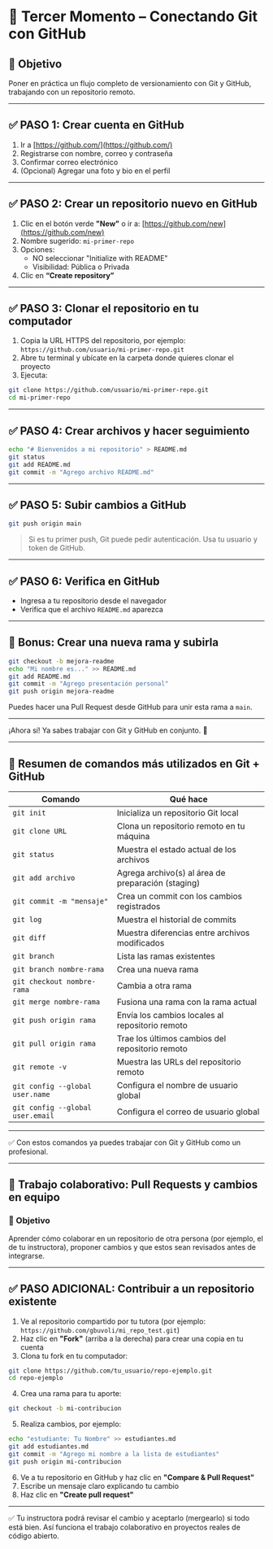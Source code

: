 # 🧭 Tercer Momento – Conectando Git con GitHub

## 🎯 Objetivo
Poner en práctica un flujo completo de versionamiento con Git y GitHub, trabajando con un repositorio remoto.

---

## ✅ PASO 1: Crear cuenta en GitHub

1. Ir a [https://github.com/](https://github.com/)
2. Registrarse con nombre, correo y contraseña
3. Confirmar correo electrónico
4. (Opcional) Agregar una foto y bio en el perfil

---

## ✅ PASO 2: Crear un repositorio nuevo en GitHub

1. Clic en el botón verde **"New"** o ir a: [https://github.com/new](https://github.com/new)
2. Nombre sugerido: `mi-primer-repo`
3. Opciones:
   - NO seleccionar "Initialize with README"
   - Visibilidad: Pública o Privada
4. Clic en **“Create repository”**

---

## ✅ PASO 3: Clonar el repositorio en tu computador

1. Copia la URL HTTPS del repositorio, por ejemplo:  
   `https://github.com/usuario/mi-primer-repo.git`
2. Abre tu terminal y ubícate en la carpeta donde quieres clonar el proyecto
3. Ejecuta:

```bash
git clone https://github.com/usuario/mi-primer-repo.git
cd mi-primer-repo
```

---

## ✅ PASO 4: Crear archivos y hacer seguimiento

```bash
echo "# Bienvenidos a mi repositorio" > README.md
git status
git add README.md
git commit -m "Agrego archivo README.md"
```

---

## ✅ PASO 5: Subir cambios a GitHub

```bash
git push origin main
```

> Si es tu primer push, Git puede pedir autenticación. Usa tu usuario y token de GitHub.

---

## ✅ PASO 6: Verifica en GitHub

- Ingresa a tu repositorio desde el navegador
- Verifica que el archivo `README.md` aparezca

---

## 🌿 Bonus: Crear una nueva rama y subirla

```bash
git checkout -b mejora-readme
echo "Mi nombre es..." >> README.md
git add README.md
git commit -m "Agrego presentación personal"
git push origin mejora-readme
```

Puedes hacer una Pull Request desde GitHub para unir esta rama a `main`.

---

¡Ahora sí! Ya sabes trabajar con Git y GitHub en conjunto. 🚀


---

## 📌 Resumen de comandos más utilizados en Git + GitHub

| Comando                                  | Qué hace                                                      |
|------------------------------------------|---------------------------------------------------------------|
| `git init`                               | Inicializa un repositorio Git local                           |
| `git clone URL`                          | Clona un repositorio remoto en tu máquina                     |
| `git status`                             | Muestra el estado actual de los archivos                      |
| `git add archivo`                        | Agrega archivo(s) al área de preparación (staging)            |
| `git commit -m "mensaje"`                | Crea un commit con los cambios registrados                    |
| `git log`                                | Muestra el historial de commits                               |
| `git diff`                               | Muestra diferencias entre archivos modificados                |
| `git branch`                             | Lista las ramas existentes                                    |
| `git branch nombre-rama`                 | Crea una nueva rama                                           |
| `git checkout nombre-rama`              | Cambia a otra rama                                            |
| `git merge nombre-rama`                  | Fusiona una rama con la rama actual                          |
| `git push origin rama`                   | Envía los cambios locales al repositorio remoto               |
| `git pull origin rama`                   | Trae los últimos cambios del repositorio remoto               |
| `git remote -v`                           | Muestra las URLs del repositorio remoto                       |
| `git config --global user.name`          | Configura el nombre de usuario global                         |
| `git config --global user.email`         | Configura el correo de usuario global                         |

---

✅ Con estos comandos ya puedes trabajar con Git y GitHub como un profesional.



---

## 🤝 Trabajo colaborativo: Pull Requests y cambios en equipo

### 🎯 Objetivo
Aprender cómo colaborar en un repositorio de otra persona (por ejemplo, el de tu instructora), proponer cambios y que estos sean revisados antes de integrarse.

---

## ✅ PASO ADICIONAL: Contribuir a un repositorio existente

1. Ve al repositorio compartido por tu tutora (por ejemplo: `https://github.com/gbuvoli/mi_repo_test.git`)
2. Haz clic en **"Fork"** (arriba a la derecha) para crear una copia en tu cuenta
3. Clona tu fork en tu computador:

```bash
git clone https://github.com/tu_usuario/repo-ejemplo.git
cd repo-ejemplo
```

4. Crea una rama para tu aporte:

```bash
git checkout -b mi-contribucion
```

5. Realiza cambios, por ejemplo:

```bash
echo "estudiante: Tu Nombre" >> estudiantes.md
git add estudiantes.md
git commit -m "Agrego mi nombre a la lista de estudiantes"
git push origin mi-contribucion
```

6. Ve a tu repositorio en GitHub y haz clic en **"Compare & Pull Request"**
7. Escribe un mensaje claro explicando tu cambio
8. Haz clic en **"Create pull request"**

---

✅ Tu instructora podrá revisar el cambio y aceptarlo (mergearlo) si todo está bien. Así funciona el trabajo colaborativo en proyectos reales de código abierto.

